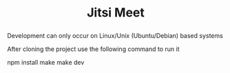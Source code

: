 # <p align="center">Jitsi Meet</p>

Development can only occur on Linux/Unix (Ubuntu/Debian) based systems

After cloning the project use the following command to run it

npm install 
make
make dev
